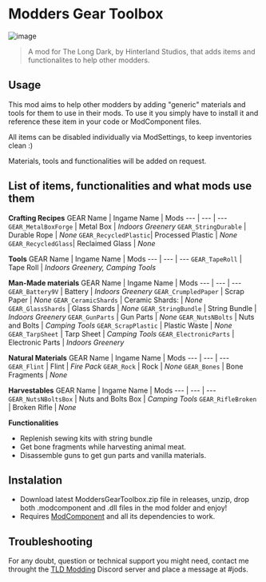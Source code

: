 # Modders Gear Toolbox

![image](https://github.com/Jods-Its/Modders-Gear-Toolbox/blob/main/IMGS/MGTCover.png)

> A mod for The Long Dark, by Hinterland Studios, that adds items and functionalites to help other modders.

## Usage

This mod aims to help other modders by adding "generic" materials and tools for them to use in their mods. To use it you simply have to install it and reference these item in your code or ModComponent files.

All items can be disabled individually via ModSettings, to keep inventories clean :)

Materials, tools and functionalities will be added on request.

## List of items, functionalities and what mods use them

**Crafting Recipes**
GEAR Name | Ingame Name | Mods
--- | --- | ---
`GEAR_MetalBoxForge` | Metal Box | *Indoors Greenery*
`GEAR_StringDurable` | Durable Rope | *None*
`GEAR_RecycledPlastic`| Processed Plastic | *None*
`GEAR_RecycledGlass`| Reclaimed Glass | *None*

**Tools**
GEAR Name | Ingame Name | Mods
--- | --- | ---
`GEAR_TapeRoll` | Tape Roll | *Indoors Greenery, Camping Tools*

**Man-Made materials**
GEAR Name | Ingame Name | Mods
--- | --- | ---
`GEAR_Battery9V` | Battery | *Indoors Greenery*
`GEAR_CrumpledPaper` | Scrap Paper | *None*
`GEAR_CeramicShards` | Ceramic Shards: | *None*
`GEAR_GlassShards` | Glass Shards | *None*
`GEAR_StringBundle` | String Bundle | *Indoors Greenery*
`GEAR_GunParts` | Gun Parts | *None*
`GEAR_NutsNBolts` | Nuts and Bolts | *Camping Tools*
`GEAR_ScrapPlastic` | Plastic Waste | *None*
`GEAR_TarpSheet` | Tarp Sheet | *Camping Tools*
`GEAR_ElectronicParts` | Electronic Parts | *Indoors Greenery*

**Natural Materials**
GEAR Name | Ingame Name | Mods
--- | --- | ---
`GEAR_Flint` | Flint | *Fire Pack*
`GEAR_Rock` | Rock | *None*
`GEAR_Bones` | Bone Fragments | *None*

**Harvestables**
GEAR Name | Ingame Name | Mods
--- | --- | ---
`GEAR_NutsNBoltsBox` | Nuts and Bolts Box | *Camping Tools*
`GEAR_RifleBroken` | Broken Rifle | *None*

**Functionalities**
* Replenish sewing kits with string bundle
* Get bone fragments while harvesting animal meat.
* Disassemble guns to get gun parts and vanilla materials.

## Instalation
 * Download latest ModdersGearToolbox.zip file in releases, unzip, drop both .modcomponent and .dll files in the mod folder and enjoy!
 * Requires [ModComponent](https://github.com/dommrogers/ModComponent) and all its dependencies to work.

## Troubleshooting

For any doubt, question or technical support you might need, contact me throught the [TLD Modding](https://discord.com/invite/nb2jQez) Discord server and place a message at #jods.
